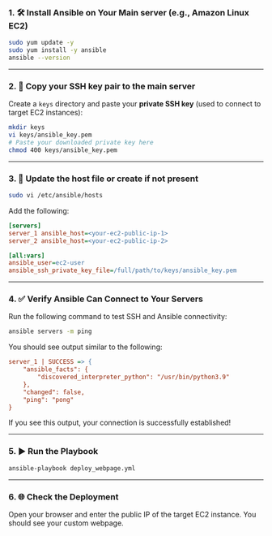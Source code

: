 ### 1. 🛠️ Install Ansible on Your Main server (e.g., Amazon Linux EC2)

```bash
sudo yum update -y
sudo yum install -y ansible
ansible --version
```

---

### 2. 🔑 Copy your SSH key pair to the main server
Create a `keys` directory and paste your **private SSH key** (used to connect to target EC2 instances):
```bash
mkdir keys
vi keys/ansible_key.pem
# Paste your downloaded private key here
chmod 400 keys/ansible_key.pem
```

---

### 3. 🧾 Update the host file or create if not present

```bash
sudo vi /etc/ansible/hosts
```

Add the following:

```ini
[servers]
server_1 ansible_host=<your-ec2-public-ip-1>
server_2 ansible_host=<your-ec2-public-ip-2>

[all:vars]
ansible_user=ec2-user
ansible_ssh_private_key_file=/full/path/to/keys/ansible_key.pem
```

---

### 4. ✅ Verify Ansible Can Connect to Your Servers


Run the following command to test SSH and Ansible connectivity:

```bash
ansible servers -m ping
```
You should see output similar to the following:
```ini
server_1 | SUCCESS => {
    "ansible_facts": {
        "discovered_interpreter_python": "/usr/bin/python3.9"
    },
    "changed": false,
    "ping": "pong"
}
```
If you see this output, your connection is successfully established!

---


### 5. ▶️ Run the Playbook

```bash
ansible-playbook deploy_webpage.yml
```

---

### 6. 🌐 Check the Deployment

Open your browser and enter the public IP of the target EC2 instance. You should see your custom webpage.
